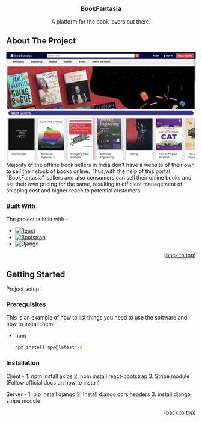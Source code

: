 <a name="readme-top"></a>

<!-- PROJECT LOGO -->
<br />
<div align="center">

  <h3 align="center">BookFantasia</h3>

  <p align="center">
    A platform for the book lovers out there.
    <br />

  </p>
</div>




<!-- ABOUT THE PROJECT -->
## About The Project

![Product Name Screen Shot][product-screenshot]
Majority of the offline book sellers in India don't have a website of their own to sell their stock of books online. Thus,with the help of this portal “BookFantasia”, sellers and also consumers can sell their online books and set their own pricing for the same, resulting in efficient management of shipping cost and higher reach to potential customers.




### Built With

The project is built with - 


* [![React][React.js]][React-url]
* [![Bootstrap][Bootstrap.com]][Bootstrap-url]
* ![Django](https://img.shields.io/badge/django-%23092E20.svg?style=for-the-badge&logo=django&logoColor=white)

<p align="right">(<a href="#readme-top">back to top</a>)</p>



<!-- GETTING STARTED -->
## Getting Started

Project setup -

### Prerequisites

This is an example of how to list things you need to use the software and how to install them.
* npm
  ```sh
  npm install npm@latest -g
  ```

### Installation


Client - 
    1. npm install axios
    2. npm install react-bootstrap
    3. Stripe module (Follow official docs on how to install)

Server - 
    1. pip install django
    2. Install django cors headers
    3. install django stripe module

<p align="right">(<a href="#readme-top">back to top</a>)</p>




<!-- MARKDOWN LINKS & IMAGES -->
<!-- https://www.markdownguide.org/basic-syntax/#reference-style-links -->
[contributors-shield]: https://img.shields.io/github/contributors/othneildrew/Best-README-Template.svg?style=for-the-badge
[contributors-url]: https://github.com/othneildrew/Best-README-Template/graphs/contributors
[forks-shield]: https://img.shields.io/github/forks/othneildrew/Best-README-Template.svg?style=for-the-badge
[forks-url]: https://github.com/othneildrew/Best-README-Template/network/members
[stars-shield]: https://img.shields.io/github/stars/othneildrew/Best-README-Template.svg?style=for-the-badge
[stars-url]: https://github.com/othneildrew/Best-README-Template/stargazers
[issues-shield]: https://img.shields.io/github/issues/othneildrew/Best-README-Template.svg?style=for-the-badge
[issues-url]: https://github.com/othneildrew/Best-README-Template/issues
[license-shield]: https://img.shields.io/github/license/othneildrew/Best-README-Template.svg?style=for-the-badge
[license-url]: https://github.com/othneildrew/Best-README-Template/blob/master/LICENSE.txt
[linkedin-shield]: https://img.shields.io/badge/-LinkedIn-black.svg?style=for-the-badge&logo=linkedin&colorB=555
[linkedin-url]: https://linkedin.com/in/othneildrew
[product-screenshot]: bookfantasia.png
[Next.js]: https://img.shields.io/badge/next.js-000000?style=for-the-badge&logo=nextdotjs&logoColor=white
[Next-url]: https://nextjs.org/
[React.js]: https://img.shields.io/badge/React-20232A?style=for-the-badge&logo=react&logoColor=61DAFB
[React-url]: https://reactjs.org/
[Vue.js]: https://img.shields.io/badge/Vue.js-35495E?style=for-the-badge&logo=vuedotjs&logoColor=4FC08D
[Vue-url]: https://vuejs.org/
[Angular.io]: https://img.shields.io/badge/Angular-DD0031?style=for-the-badge&logo=angular&logoColor=white
[Angular-url]: https://angular.io/
[Svelte.dev]: https://img.shields.io/badge/Svelte-4A4A55?style=for-the-badge&logo=svelte&logoColor=FF3E00
[Svelte-url]: https://svelte.dev/
[Laravel.com]: https://img.shields.io/badge/Laravel-FF2D20?style=for-the-badge&logo=laravel&logoColor=white
[Laravel-url]: https://laravel.com
[Bootstrap.com]: https://img.shields.io/badge/Bootstrap-563D7C?style=for-the-badge&logo=bootstrap&logoColor=white
[Bootstrap-url]: https://getbootstrap.com
[JQuery.com]: https://img.shields.io/badge/jQuery-0769AD?style=for-the-badge&logo=jquery&logoColor=white
[JQuery-url]: https://jquery.com 
